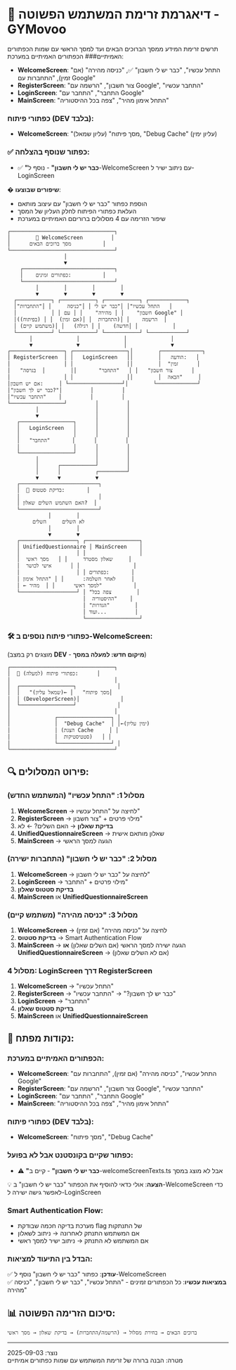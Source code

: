 # 🔄 דיאגרמת זרימת המשתמש הפשוטה - GYMovoo

תרשים זרימת המידע ממסך הברוכים הבאים ועד למסך הראשי עם שמות הכפתורים האמיתיים### הכפתורים האמיתיים במערכת:

- **WelcomeScreen**: "התחל עכשיו", "כבר יש לי חשבון" ✅, "כניסה מהירה" (אם זמין), "התחברות עם Google"
- **RegisterScreen**: "צור חשבון", "הרשמה עם Google", "התחבר עכשיו"
- **LoginScreen**: "התחבר", "התחבר עם Google"
- **MainScreen**: "התחל אימון מהיר", "צפה בכל ההיסטוריה"

### כפתורי פיתוח (**DEV** בלבד):

- **WelcomeScreen**: "מסך פיתוח" (עליון שמאל), "Debug Cache" (עליון ימין)

### ✅ כפתור שנוסף בהצלחה:

- ✅ **"כבר יש לי חשבון"** - נוסף ל-WelcomeScreen עם ניתוב ישיר ל-LoginScreen

� **שיפורים שבוצעו**:

- הוספת כפתור "כבר יש לי חשבון" עם עיצוב מותאם
- העלאת כפתורי הפיתוח לחלק העליון של המסך
- שיפור הזרימה עם 4 מסלולים ברוריםם האמיתיים במערכת

```
┌─────────────────────────────────┐
│        📱 WelcomeScreen         │
│      מסך ברוכים הבאים          │
└─────────────────────────────────┘
                  │
                  ▼
    ┌─────────────────────────────┐
    │    כפתורים זמינים:          │
    └─────────────────────────────┘
         │        │        │        │
         ▼        ▼        ▼        ▼
  ┌───────────┐ ┌───────────┐ ┌───────────┐ ┌────────────┐
  │"התחל עכשיו"│ │"כבר יש לי │ │"כניסה     │ │"התחברות   │
  │           │ │ חשבון"    │ │ מהירה"    │ │ עם Google" │
  │(הרשמה    │ │(התחברות  │ │(אם זמין)  │ │ (בפיתוח)  │
  │ חדשה)    │ │ רגילה)   │ │(משתמש קיים)│ │           │
  └───────────┘ └───────────┘ └───────────┘ └────────────┘
       │              │              │              │
       ▼              ▼              │              ▼
┌─────────────────┐ ┌─────────────────┐│        ┌─────────────┐
│ RegisterScreen  │ │   LoginScreen   ││        │   הודעה:   │
│                 │ │                 ││        │  "זמין      │
│   "צור חשבון"   │ │   "התחבר"       ││        │  בגרסה      │
│                 │ │                 ││        │  הבאה"     │
│אם יש חשבון:     │ └─────────────────┘│        └─────────────┘
│"כבר יש לך חשבון?"│         │         │
│"התחבר עכשיו"    │         │         │
└─────────────────┘         │         │
         │                  │         │
         ▼                  │         │
   ┌─────────────────┐      │         │
   │   LoginScreen   │      │         │
   │                 │      │         │
   │   "התחבר"       │      │         │
   │                 │      │         │
   └─────────────────┘      │         │
         │                  │         │
         │      ┌───────────┘         │
         │      │           ┌─────────┘
         ▼      ▼           ▼
   ┌─────────────────────────┐
   │  🎯 בדיקת סטטוס:       │
   │                         │
   │ האם השתמש השלים שאלון?  │
   └─────────────────────────┘
             │        │
        לא השלים     השלים
             │        │
             ▼        ▼
   ┌──────────────────┐ ┌─────────────────┐
   │ UnifiedQuestionnaire │ MainScreen    │
   │                  │ │                 │
   │  שאלון מסטרד     │ │   מסך ראשי     │
   │  אישי לכושר      │ │                 │
   │                  │ │ כפתורים:       │
   │ לאחר השלמה:      │ │ "התחל אימון     │
   │ ← למסך ראשי      │ │  מהיר"          │
   └──────────────────┘ │ "צפה בכל        │
                        │  ההיסטוריה"    │
                        │ "הגדרות"        │
                        │ ועוד...         │
                        └─────────────────┘
```

### 🛠️ כפתורי פיתוח נוספים ב-WelcomeScreen:

(מוצגים רק במצב **DEV** - **מיקום חדש: למעלה במסך**)

```
┌─────────────────────────────────┐
│  🔧 כפתורי פיתוח (למעלה):      │
│                                 │
│  ┌─────────────────┐             │
│  │   "מסך פיתוח"   │ ←(שמאל עליון)│
│  │ (DeveloperScreen)│             │
│  └─────────────────┘             │
│                                 │
│              ┌─────────────────┐ │
│              │  "Debug Cache"  │ │←(ימין עליון)
│              │ (הצגת Cache     │ │
│              │  סטטיסטיקות)   │ │
│              └─────────────────┘ │
└─────────────────────────────────┘
```

## 🔍 פירוט המסלולים:

### מסלול 1: "התחל עכשיו" (המשתמש החדש)

1. **WelcomeScreen** → לחיצה על "התחל עכשיו"
2. **RegisterScreen** → מילוי פרטים + "צור חשבון"
3. **בדיקת שאלון** → האם השלים? ← לא
4. **UnifiedQuestionnaireScreen** → שאלון מותאם אישית
5. **MainScreen** → הגעה למסך הראשי

### מסלול 2: "כבר יש לי חשבון" (התחברות ישירה)

1. **WelcomeScreen** → לחיצה על "כבר יש לי חשבון"
2. **LoginScreen** → מילוי פרטים + "התחבר"
3. **בדיקת סטטוס שאלון**
4. **MainScreen** או **UnifiedQuestionnaireScreen**

### מסלול 3: "כניסה מהירה" (משתמש קיים)

1. **WelcomeScreen** → לחיצה על "כניסה מהירה" (אם זמין)
2. **בדיקת סטטוס** → Smart Authentication Flow
3. **MainScreen** → הגעה ישירה למסך הראשי (אם השלים שאלון)
   **או**
   **UnifiedQuestionnaireScreen** → (אם לא השלים שאלון)

### מסלול 4: LoginScreen דרך RegisterScreen

1. **WelcomeScreen** → "התחל עכשיו"
2. **RegisterScreen** → "כבר יש לך חשבון?" → "התחבר עכשיו"
3. **LoginScreen** → "התחבר"
4. **בדיקת סטטוס שאלון**
5. **MainScreen** או **UnifiedQuestionnaireScreen**

## 🎯 נקודות מפתח:

### הכפתורים האמיתיים במערכת:

- **WelcomeScreen**: "התחל עכשיו", "כניסה מהירה" (אם זמין), "התחברות עם Google"
- **RegisterScreen**: "צור חשבון", "הרשמה עם Google", "התחבר עכשיו"
- **LoginScreen**: "התחבר", "התחבר עם Google"
- **MainScreen**: "התחל אימון מהיר", "צפה בכל ההיסטוריה"

### כפתורי פיתוח (**DEV** בלבד):

- **WelcomeScreen**: "מסך פיתוח", "Debug Cache"

### כפתור שקיים בקונסטנט אבל לא בפועל:

- ⚠️ **"כבר יש לי חשבון"** - קיים ב-welcomeScreenTexts.ts אבל לא מוצג במסך

💡 **הצעה**: אולי כדאי להוסיף את הכפתור "כבר יש לי חשבון" ב-WelcomeScreen כדי לאפשר גישה ישירה ל-LoginScreen

### Smart Authentication Flow:

- מערכת בדיקה חכמה שבודקת flag של התנתקות
- אם המשתמש התנתק לאחרונה → ניתוב לשאלון
- אם המשתמש לא התנתק → ניתוב ישיר למסך ראשי

### הבדל בין התיעוד למציאות:

✅ **עודכן**: כפתור "כבר יש לי חשבון" נוסף ל-WelcomeScreen  
✅ **במציאות עכשיו**: כל הכפתורים זמינים - "התחל עכשיו", "כבר יש לי חשבון", "כניסה מהירה"

## 📊 סיכום הזרימה הפשוטה:

```
ברוכים הבאים → בחירת מסלול → (הרשמה/התחברות) → בדיקת שאלון → מסך ראשי
```

---

נוצר: 2025-09-03  
מטרה: הבנה ברורה של זרימת המשתמש עם שמות כפתורים אמיתיים
